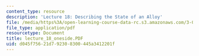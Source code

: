 ```yaml
---
content_type: resource
description: 'Lecture 18: Describing the State of an Alloy'
file: /media/https%3A/open-learning-course-data-rc.s3.amazonaws.com/3-00-thermodynamics-of-materials-fall-2002/d045f75621d792308300445a3412201f_lecture_18_oneside.PDF
file_type: application/pdf
resourcetype: Document
title: lecture_18_oneside.PDF
uid: d045f756-21d7-9230-8300-445a3412201f
---
```

